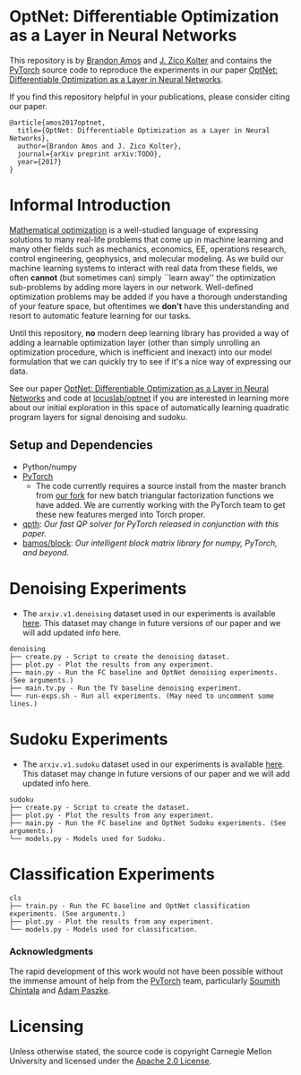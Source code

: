 # OptNet: Differentiable Optimization as a Layer in Neural Networks

This repository is by [Brandon Amos](http://bamos.github.io)
and [J. Zico Kolter](http://zicokolter.com)
and contains the [PyTorch](https://pytorch.org) source code to
reproduce the experiments in our paper
[OptNet: Differentiable Optimization as a Layer in Neural Networks](todo).

If you find this repository helpful in your publications,
please consider citing our paper.

```
@article{amos2017optnet,
  title={OptNet: Differentiable Optimization as a Layer in Neural Networks},
  author={Brandon Amos and J. Zico Kolter},
  journal={arXiv preprint arXiv:TODO},
  year={2017}
}
```

# Informal Introduction

[Mathematical optimization](https://en.wikipedia.org/wiki/Mathematical_optimization)
is a well-studied language of expressing solutions to many real-life problems
that come up in machine learning and many other fields such as mechanics,
economics, EE, operations research, control engineering, geophysics,
and molecular modeling.
As we build our machine learning systems to interact with real
data from these fields, we often **cannot** (but sometimes can)
simply ``learn away'' the optimization sub-problems by adding more
layers in our network. Well-defined optimization problems may be added
if you have a thorough understanding of your feature space, but
oftentimes we **don't** have this understanding and resort to
automatic feature learning for our tasks.

Until this repository, **no** modern deep learning library has provided
a way of adding a learnable optimization layer (other than simply unrolling
an optimization procedure, which is inefficient and inexact) into
our model formulation that we can quickly try to see if it's a nice way
of expressing our data.

See our paper
[OptNet: Differentiable Optimization as a Layer in Neural Networks](todo)
and code at
[locuslab/optnet](https://github.com/locuslab/optnet)
if you are interested in learning more about our initial exploration
in this space of automatically learning quadratic program layers
for signal denoising and sudoku.

## Setup and Dependencies

+ Python/numpy
+ [PyTorch](https://pytorch.org)
  + The code currently requires a source install from the master branch from
    [our fork](https://github.com/locuslab/pytorch) for new batch triangular
    factorization functions we have added.
    We are currently working with the PyTorch team to get these new features
    merged into Torch proper.
+ [qpth](https://github.com/locuslab/qpth):
  *Our fast QP solver for PyTorch released in conjunction with this paper.*
+ [bamos/block](https://github.com/bamos/block):
  *Our intelligent block matrix library for numpy, PyTorch, and beyond.*

# Denoising Experiments

+ The `arxiv.v1.denoising` dataset used in our experiments is
  available [here](TODO). This dataset may change in future
  versions of our paper and we will add updated info here.

```
denoising
├── create.py - Script to create the denoising dataset.
├── plot.py - Plot the results from any experiment.
├── main.py - Run the FC baseline and OptNet denoising experiments. (See arguments.)
├── main.tv.py - Run the TV baseline denoising experiment.
└── run-exps.sh - Run all experiments. (May need to uncomment some lines.)
```

# Sudoku Experiments

+ The `arxiv.v1.sudoku` dataset used in our experiments is
  available [here](TODO). This dataset may change in future
  versions of our paper and we will add updated info here.

```
sudoku
├── create.py - Script to create the dataset.
├── plot.py - Plot the results from any experiment.
├── main.py - Run the FC baseline and OptNet Sudoku experiments. (See arguments.)
└── models.py - Models used for Sudoku.
```

# Classification Experiments

```
cls
├── train.py - Run the FC baseline and OptNet classification experiments. (See arguments.)
├── plot.py - Plot the results from any experiment.
└── models.py - Models used for classification.
```

### Acknowledgments

The rapid development of this work would not have been possible without
the immense amount of help from the [PyTorch](https://pytorch.org) team,
particularly [Soumith Chintala](http://soumith.ch/) and
[Adam Paszke](https://github.com/apaszke).

# Licensing

Unless otherwise stated, the source code is copyright
Carnegie Mellon University and licensed under the
[Apache 2.0 License](./LICENSE).
